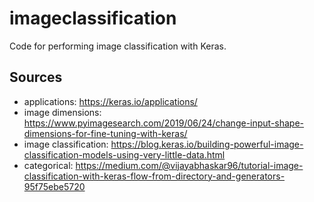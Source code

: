 # imageclassification
Code for performing image classification with Keras.

## Sources

* applications: https://keras.io/applications/
* image dimensions: https://www.pyimagesearch.com/2019/06/24/change-input-shape-dimensions-for-fine-tuning-with-keras/
* image classification: https://blog.keras.io/building-powerful-image-classification-models-using-very-little-data.html
* categorical: https://medium.com/@vijayabhaskar96/tutorial-image-classification-with-keras-flow-from-directory-and-generators-95f75ebe5720